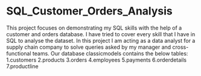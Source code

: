 # SQL_Customer_Orders_Analysis
This project focuses on demonstrating my SQL skills with the help of a customer and orders database. 
I have tried to cover every skill that I have in SQL to analyse the dataset.
In this project I am acting as a data analyst for a supply chain company to solve queries asked by my manager and cross-functional teams.
Our database classicmodels contains the below tables:
1.customers
2.products
3.orders
4.employees
5.payments
6.orderdetails
7.productline
